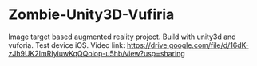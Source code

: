 # Zombie-Unity3D-Vufiria
Image target based augmented reality project. Build with unity3d and vuforia.
Test device iOS.
Video link: https://drive.google.com/file/d/16dK-zJh9UK2ImRIyiuwKqQQolop-u5hb/view?usp=sharing
